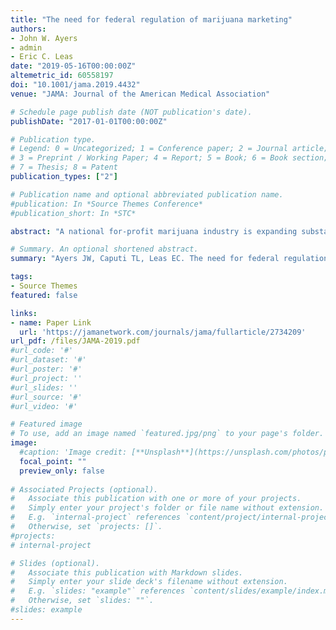 ```yaml
---
title: "The need for federal regulation of marijuana marketing"
authors:
- John W. Ayers
- admin
- Eric C. Leas
date: "2019-05-16T00:00:00Z"
altemetric_id: 60558197
doi: "10.1001/jama.2019.4432"
venue: "JAMA: Journal of the American Medical Association"

# Schedule page publish date (NOT publication's date). 
publishDate: "2017-01-01T00:00:00Z"

# Publication type.
# Legend: 0 = Uncategorized; 1 = Conference paper; 2 = Journal article;
# 3 = Preprint / Working Paper; 4 = Report; 5 = Book; 6 = Book section;
# 7 = Thesis; 8 = Patent 
publication_types: ["2"]

# Publication name and optional abbreviated publication name. 
#publication: In *Source Themes Conference*
#publication_short: In *STC*

abstract: "A national for-profit marijuana industry is expanding substantially in the United States. Thirty-three states have legalized medical marijuana, 10 of which (where 1 in 4 individuals reside) have also legalized recreational marijuana. Sales of marijuana are projected to increase from $8.5 billion to $75 billion by 2030, rivaling current tobacco sales ($125 billion).1 The initial marijuana marketplace was limited to a few states, but emerging brands have developed sophisticated national marketing campaigns that could potentially have an effect across state lines. This marketplace expansion, along with questionable marketing practices, introduces a need for federal action."

# Summary. An optional shortened abstract.
summary: "Ayers JW, Caputi TL, Leas EC. The need for federal regulation of marijuana marketing. JAMA. Published online May 16, 2019."

tags:
- Source Themes
featured: false

links:
- name: Paper Link
  url: 'https://jamanetwork.com/journals/jama/fullarticle/2734209'
url_pdf: /files/JAMA-2019.pdf
#url_code: '#'
#url_dataset: '#'
#url_poster: '#'
#url_project: ''
#url_slides: ''
#url_source: '#'
#url_video: '#'

# Featured image
# To use, add an image named `featured.jpg/png` to your page's folder. 
image:
  #caption: 'Image credit: [**Unsplash**](https://unsplash.com/photos/pLCdAaMFLTE)'
  focal_point: ""
  preview_only: false
 
# Associated Projects (optional).
#   Associate this publication with one or more of your projects.
#   Simply enter your project's folder or file name without extension.
#   E.g. `internal-project` references `content/project/internal-project/index.md`.
#   Otherwise, set `projects: []`.
#projects:
# internal-project

# Slides (optional).
#   Associate this publication with Markdown slides.
#   Simply enter your slide deck's filename without extension.
#   E.g. `slides: "example"` references `content/slides/example/index.md`.
#   Otherwise, set `slides: ""`.
#slides: example
---
```

